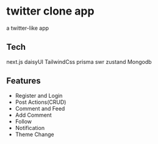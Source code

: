 # twitter clone app

a twitter-like app

## Tech

next.js daisyUI TailwindCss prisma swr zustand Mongodb

## Features

- Register and Login
- Post Actions(CRUD)
- Comment and Feed
- Add Comment
- Follow
- Notification
- Theme Change
